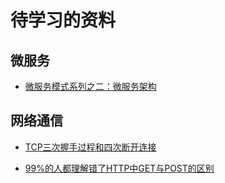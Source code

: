 # 待学习的资料

## 微服务
+ [微服务模式系列之二：微服务架构](http://mp.weixin.qq.com/s?__biz=MzI5MDEzMzg5Nw==&mid=2660393921&idx=1&sn=7f96e9a3a1cb73bb41ed9338e1f64110&chksm=f7424127c035c8318857c7643fa9560908f6d69bf6ccfb6d468ad7ca20961784ed7a059552d5&mpshare=1&scene=1&srcid=0929c0yZ9Sx31F1LEZcsyZnn#rd)


## 网络通信
+ [TCP三次握手过程和四次断开连接](http://blog.csdn.net/jw212/article/details/5861022)

+ [99%的人都理解错了HTTP中GET与POST的区别](http://mp.weixin.qq.com/s?__biz=MzI3NzIzMzg3Mw%3D%3D&mid=100000054&idx=1&sn=71f6c214f3833d9ca20b9f7dcd9d33e4)

